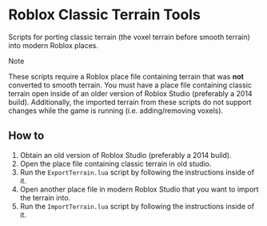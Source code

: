 # Roblox Classic Terrain Tools
Scripts for porting classic terrain (the voxel terrain before smooth terrain) into modern Roblox places. 

> [!NOTE]
> These scripts require a Roblox place file containing terrain that was **not** converted to smooth terrain. You must have a place file containing classic terrain open inside of an older version of Roblox Studio (preferably a 2014 build). Additionally, the imported terrain from these scripts do not support changes while the game is running (i.e. adding/removing voxels).

## How to
1. Obtain an old version of Roblox Studio (preferably a 2014 build).
2. Open the place file containing classic terrain in old studio.
3. Run the `ExportTerrain.lua` script by following the instructions inside of it.
4. Open another place file in modern Roblox Studio that you want to import the terrain into.
5. Run the `ImportTerrain.lua` script by following the instructions inside of it.